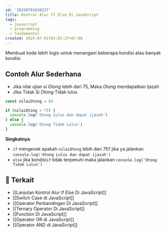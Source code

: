 ```yaml
---
id: '20250701030227'
title: Kontrol Alur If Else Di JavaScript
tags:
  - javascript
  - programming
  - fundamental
created: 2025-07-01T03:02:27+07:00
---
```


Membuat kode lebih logis untuk menangani beberapa kondisi atau banyak kondisi.

## Contoh Alur Sederhana

- Jika nilai ujian si _Otong_ lebih dari 75, Maka _Otong_ mendapatkan Ijazah
- Jika Tidak Si _Otong_ Tidak lulus

```javascript
const nilaiOtong = 80

if (nilaiOtong > 75) {
  console.log('Otong Lulus dan dapat ijazah')
} else {
  console.log('Otong Tidak Lulus')
}
```

**Singkatnya**:

- `if` mengecek apakah `nilaiOtong` lebih dari 75? jika ya jalankan `console.log('Otong Lulus dan dapat ijazah')`
- `else` jika kondisi`if` tidak terpenuhi maka jalankan `console.log('Otong Tidak Lulus')`

## 🔗 Terkait

- [[Lanjutan Kontrol Alur If Else Di JavaScript]]
- [[Switch Case di JavaScript]]
- [[Operator Perbandingan Di JavaScript]]
- [[Ternary Operator Di JavaScript]]
- [[Function Di JavaScript]]
- [[Operator OR di JavaScript]]
- [[Operator AND di JavaScript]]
